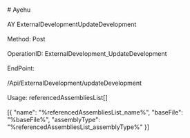 <br>#     Ayehu</br>
<br>AY ExternalDevelopmentUpdateDevelopment</br>
<br>Method: Post</br>
<br>OperationID: ExternalDevelopment_UpdateDevelopment</br>
<br>EndPoint:</br>
<br>/Api/ExternalDevelopment/updateDevelopment</br>
<br>Usage: referencedAssembliesList[]</br>
<br>[{
  "name": "%referencedAssembliesList_name%",
  "baseFile": "%baseFile%",
  "assemblyType": "%referencedAssembliesList_assemblyType%"
}]</br>
